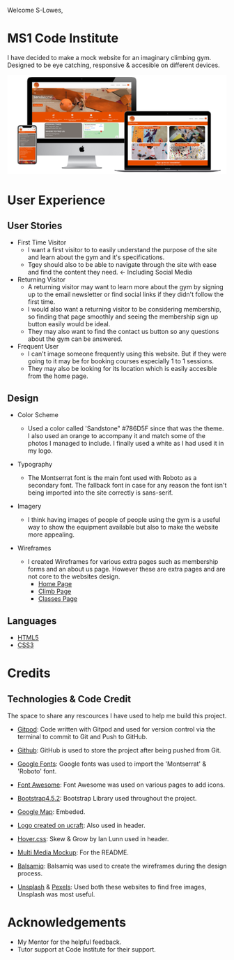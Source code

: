 Welcome S-Lowes,

# MS1 Code Institute

I have decided to make a mock website for an imaginary climbing gym. Designed to be eye catching, responsive & accesible on different devices.

![Multi-Device MockUp](assets/images/multimedia.png)

# User Experience

## User Stories

- First Time Visitor
    - I want a first visitor to to easily understand the purpose of the site and learn about the gym and it's specifications.
    - Tgey should also to be able to navigate through the site with ease and find the content they need. <- Including Social Media
- Returning Visitor
    - A returning visitor may want to learn more about the gym by signing up to the email newsletter or find social links if they didn't follow the first time.
    - I would also want a returning visitor to be considering membership, so finding that page smoothly and seeing the membership sign up button easily would be ideal.
    - They may also want to find the contact us button so any questions about the gym can be answered.
- Frequent User
    - I can't image someone frequently using this website. But if they were going to it may be for booking courses especially 1 to 1 sessions.
    - They may also be looking for its location which is easily accesible from the home page.

## Design

- Color Scheme
    - Used a color called 'Sandstone" #786D5F since that was the theme. I also used an orange to accompany it and match some of the photos I managed to include. I finally used a white as I had used it in my logo.

- Typography
    - The Montserrat font is the main font used with Roboto as a secondary font. The fallback font in case for any reason the font isn't being imported into the site correctly is sans-serif.

- Imagery
    - I think having images of people of people using the gym is a useful way to show the equipment available but also to make the website more appealing.

- Wireframes
    - I created Wireframes for various extra pages such as membership forms and an about us page. However these are extra pages and are not core to the websites design.
        - [Home Page](/workspace/Code-Institute-MS1/documentation/ms1-wireframe/index.html.png)
        - [Climb Page](/workspace/Code-Institute-MS1/documentation/ms1-wireframe/membership.html.png)
        - [Classes Page](/workspace/Code-Institute-MS1/documentation/ms1-wireframe/classes.html.png)

## Languages

- [HTML5](https://en.wikipedia.org/wiki/HTML5)
- [CSS3](https://en.wikipedia.org/wiki/CSS)

# Credits

## Technologies & Code Credit

The space to share any rescources I have used to help me build this project.

- [Gitpod](https://www.gitpod.io/): Code written with Gitpod and used for version control via the terminal to commit to Git and Push to GitHub.

- [Github](https://github.com/): GitHub is used to store the project after being pushed from Git.

- [Google Fonts](https://fonts.google.com/?query=Oswa): Google fonts was used to import the 'Montserrat' & 'Roboto' font.

- [Font Awesome](https://fontawesome.com/): Font Awesome was used on various pages to add icons.

- [Bootstrap4.5.2](https://getbootstrap.com/): Bootstrap Library used throughout the project.

- [Google Map](https://www.google.co.uk/maps): Embeded.

- [Logo created on ucraft](https://www.ucraft.com/free-logo-maker): Also used in header.

- [Hover.css](http://ianlunn.github.io/Hover/): Skew & Grow by Ian Lunn used in header.

- [Multi Media Mockup](https://techsini.com/multi-mockup/): For the README.

- [Balsamiq](https://balsamiq.com/): Balsamiq was used to create the wireframes during the design process.

- [Unsplash](https://unsplash.com/) & [Pexels](https://www.pexels.com/): Used both these websites to find free images, Unsplash was most useful.

# Acknowledgements

- My Mentor for the helpful feedback.
- Tutor support at Code Institute for their support.
